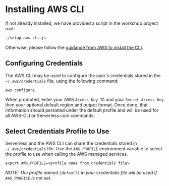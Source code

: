 # Installing AWS CLI

If not already installed, we have provided a script in the workshop project root:

```sh
./setup-aws-cli.js
```

Otherwise, please follow the [guidance from AWS to install the CLI](http://docs.aws.amazon.com/cli/latest/userguide/installing.html).

## Configuring Credentials

The AWS CLI may be used to configure the user's credentials stored in the `~/.aws/credentials` file, using the following command:

```
aws configure
```

When prompted, enter your AWS `Access Key ID` and your `Secret Access Key` then your optional default region and output format. Once done, that information should persisted under
 the default profile and will be used for all AWS-CLI or Serverless.com commands.

## Select Credentials Profile to Use

Serverless and the AWS CLI can share the credentials stored in `~/.aws/credentials` file.
 Use the `AWS_PROFILE` environment variable to select the profile to use when calling the AWS managed services.

```
export AWS_PROFILE=<profile name from credentials file>
```

*NOTE: The profile named `[default]` in your credentials file will be used if `AWS_PROFILE` is not set.*